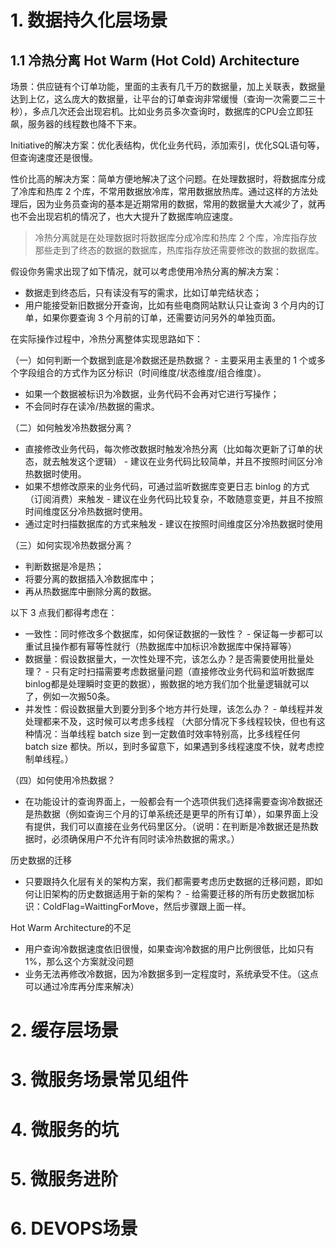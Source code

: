 # 1. 数据持久化层场景
## 1.1 冷热分离 Hot Warm (Hot Cold) Architecture
场景：供应链有个订单功能，里面的主表有几千万的数据量，加上关联表，数据量达到上亿，这么庞大的数据量，让平台的订单查询非常缓慢（查询一次需要二三十秒），多点几次还会出现宕机。比如业务员多次查询时，数据库的CPU会立即狂飙，服务器的线程数也降不下来。

Initiative的解决方案：优化表结构，优化业务代码，添加索引，优化SQL语句等，但查询速度还是很慢。

性价比高的解决方案：简单方便地解决了这个问题。在处理数据时，将数据库分成了冷库和热库 2 个库，不常用数据放冷库，常用数据放热库。通过这样的方法处理后，因为业务员查询的基本是近期常用的数据，常用的数据量大大减少了，就再也不会出现宕机的情况了，也大大提升了数据库响应速度。

> 冷热分离就是在处理数据时将数据库分成冷库和热库 2 个库，冷库指存放那些走到了终态的数据的数据库，热库指存放还需要修改的数据的数据库。

假设你务需求出现了如下情况，就可以考虑使用冷热分离的解决方案：
* 数据走到终态后，只有读没有写的需求，比如订单完结状态；
* 用户能接受新旧数据分开查询，比如有些电商网站默认只让查询 3 个月内的订单，如果你要查询 3 个月前的订单，还需要访问另外的单独页面。

在实际操作过程中，冷热分离整体实现思路如下：

（一）如何判断一个数据到底是冷数据还是热数据？ - 主要采用主表里的 1 个或多个字段组合的方式作为区分标识（时间维度/状态维度/组合维度）。

* 如果一个数据被标识为冷数据，业务代码不会再对它进行写操作；
* 不会同时存在读冷/热数据的需求。

（二）如何触发冷热数据分离？
* 直接修改业务代码，每次修改数据时触发冷热分离（比如每次更新了订单的状态，就去触发这个逻辑） - 建议在业务代码比较简单，并且不按照时间区分冷热数据时使用。
* 如果不想修改原来的业务代码，可通过监听数据库变更日志 binlog 的方式（订阅消费）来触发 - 建议在业务代码比较复杂，不敢随意变更，并且不按照时间维度区分冷热数据时使用。
* 通过定时扫描数据库的方式来触发 - 建议在按照时间维度区分冷热数据时使用

（三）如何实现冷热数据分离？
* 判断数据是冷是热；
* 将要分离的数据插入冷数据库中；
* 再从热数据库中删除分离的数据。

以下 3 点我们都得考虑在：
* 一致性：同时修改多个数据库，如何保证数据的一致性？ - 保证每一步都可以重试且操作都有幂等性就行（热数据库中加标识冷数据库中保持幂等）
* 数据量：假设数据量大，一次性处理不完，该怎么办？是否需要使用批量处理？ - 只有定时扫描需要考虑数据量问题（直接修改业务代码和监听数据库binlog都是处理瞬时变更的数据），搬数据的地方我们加个批量逻辑就可以了，例如一次搬50条。
* 并发性：假设数据量大到要分到多个地方并行处理，该怎么办？ - 单线程并发处理都来不及，这时候可以考虑多线程 （大部分情况下多线程较快，但也有这种情况：当单线程 batch size 到一定数值时效率特别高，比多线程任何 batch size 都快。所以，到时多留意下，如果遇到多线程速度不快，就考虑控制单线程。）

（四）如何使用冷热数据？
* 在功能设计的查询界面上，一般都会有一个选项供我们选择需要查询冷数据还是热数据（例如查询三个月的订单系统还是更早的所有订单），如果界面上没有提供，我们可以直接在业务代码里区分。（说明：在判断是冷数据还是热数据时，必须确保用户不允许有同时读冷热数据的需求。）

历史数据的迁移 
* 只要跟持久化层有关的架构方案，我们都需要考虑历史数据的迁移问题，即如何让旧架构的历史数据适用于新的架构？ - 给需要迁移的所有历史数据加标识：ColdFlag=WaittingForMove，然后步骤跟上面一样。

Hot Warm Architecture的不足
* 用户查询冷数据速度依旧很慢，如果查询冷数据的用户比例很低，比如只有 1%，那么这个方案就没问题
* 业务无法再修改冷数据，因为冷数据多到一定程度时，系统承受不住。（这点可以通过冷库再分库来解决）

# 2. 缓存层场景


# 3. 微服务场景常见组件


# 4. 微服务的坑


# 5. 微服务进阶


# 6. DEVOPS场景
